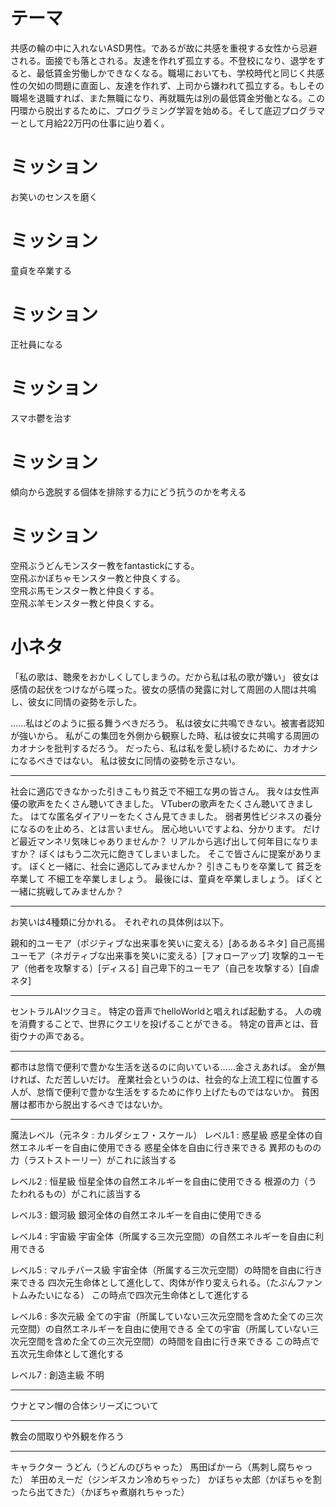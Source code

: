 # テーマ
共感の輪の中に入れないASD男性。であるが故に共感を重視する女性から忌避される。面接でも落とされる。友達を作れず孤立する。不登校になり、退学をすると、最低賃金労働しかできなくなる。職場においても、学校時代と同じく共感性の欠如の問題に直面し、友達を作れず、上司から嫌われて孤立する。もしその職場を退職すれば、また無職になり、再就職先は別の最低賃金労働となる。この円環から脱出するために、プログラミング学習を始める。そして底辺プログラマーとして月給22万円の仕事に辿り着く。

# ミッション
お笑いのセンスを磨く

# ミッション
童貞を卒業する

# ミッション
正社員になる

# ミッション
スマホ鬱を治す

# ミッション
傾向から逸脱する個体を排除する力にどう抗うのかを考える

# ミッション
空飛ぶうどんモンスター教をfantastickにする。<br>
空飛ぶかぼちゃモンスター教と仲良くする。<br>
空飛ぶ馬モンスター教と仲良くする。<br>
空飛ぶ羊モンスター教と仲良くする。<br>


# 小ネタ
「私の歌は、聴衆をおかしくしてしまうの。だから私は私の歌が嫌い」
彼女は感情の起伏をつけながら喋った。彼女の感情の発露に対して周囲の人間は共鳴し、彼女に同情の姿勢を示した。

……私はどのように振る舞うべきだろう。
私は彼女に共鳴できない。被害者認知が強いから。
私がこの集団を外側から観察した時、私は彼女に共鳴する周囲のカオナシを批判するだろう。
だったら、私は私を愛し続けるために、カオナシになるべきではない。
私は彼女に同情の姿勢を示さない。

---

社会に適応できなかった引きこもり貧乏で不細工な男の皆さん。
我々は女性声優の歌声をたくさん聴いてきました。
VTuberの歌声をたくさん聴いてきました。
はてな匿名ダイアリーをたくさん見てきました。
弱者男性ビジネスの養分になるのを止めろ、とは言いません。
居心地いいですよね、分かります。
だけど最近マンネリ気味じゃありませんか？
リアルから逃げ出して何年目になりますか？
ぼくはもう二次元に飽きてしまいました。
そこで皆さんに提案があります。
ぼくと一緒に、社会に適応してみませんか？
引きこもりを卒業して
貧乏を卒業して
不細工を卒業しましょう。
最後には、童貞を卒業しましょう。
ぼくと一緒に挑戦してみませんか？

---

お笑いは4種類に分かれる。
それぞれの具体例は以下。

親和的ユーモア（ポジティブな出来事を笑いに変える）[あるあるネタ]
自己高揚ユーモア（ネガティブな出来事を笑いに変える）[フォローアップ]
攻撃的ユーモア（他者を攻撃する）[ディスる]
自己卑下的ユーモア（自己を攻撃する）[自虐ネタ]

---

セントラルAIツクヨミ。
特定の音声でhelloWorldと唱えれば起動する。
人の魂を消費することで、世界にクエリを投げることができる。
特定の音声とは、音街ウナの声である。

---

都市は怠惰で便利で豊かな生活を送るのに向いている……金さえあれば。
金が無ければ、ただ苦しいだけ。
産業社会というのは、社会的な上流工程に位置する人が、怠惰で便利で豊かな生活をするために作り上げたものではないか。
貧困層は都市から脱出するべきではないか。

---

魔法レベル（元ネタ : カルダシェフ・スケール）
レベル1 : 惑星級
惑星全体の自然エネルギーを自由に使用できる
惑星全体を自由に行き来できる
異邦のものの力（ラストストーリー）がこれに該当する

レベル2 : 恒星級
恒星全体の自然エネルギーを自由に使用できる
根源の力（うたわれるもの）がこれに該当する

レベル3 : 銀河級
銀河全体の自然エネルギーを自由に使用できる

レベル4 : 宇宙級
宇宙全体（所属する三次元空間）の自然エネルギーを自由に利用できる

レベル5 : マルチバース級
宇宙全体（所属する三次元空間）の時間を自由に行き来できる
四次元生命体として進化して、肉体が作り変えられる。（たぶんファントムみたいになる）
この時点で四次元生命体として進化する

レベル6 : 多次元級
全ての宇宙（所属していない三次元空間を含めた全ての三次元空間）の自然エネルギーを自由に使用できる
全ての宇宙（所属していない三次元空間を含めた全ての三次元空間）の時間を自由に行き来できる
この時点で五次元生命体として進化する

レベル7 : 創造主級
不明

---

ウナとマン帽の合体シリーズについて

---

教会の間取りや外観を作ろう

---

キャラクター
うどん（うどんのびちゃった）
馬田ぱかーら（馬刺し腐ちゃった）
羊田めえーだ（ジンギスカン冷めちゃった）
かぼちゃ太郎（かぼちゃを割ったら出てきた）（かぼちゃ煮崩れちゃった）
